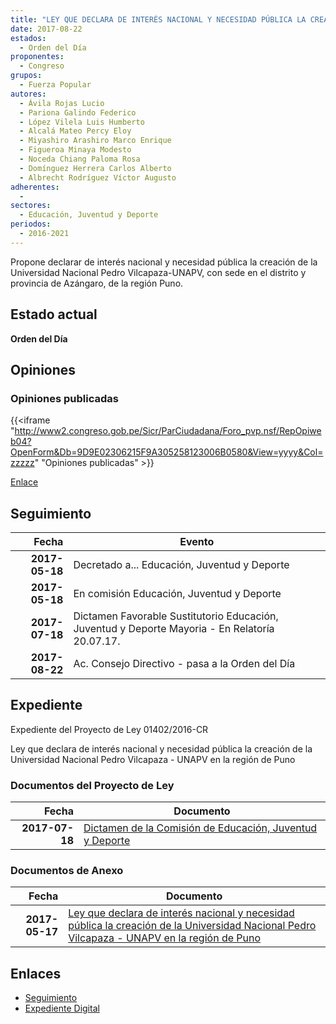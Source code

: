 ```yaml
---
title: "LEY QUE DECLARA DE INTERÉS NACIONAL Y NECESIDAD PÚBLICA LA CREACIÓN DE LA UNIVERSIDAD NACIONAL PEDRO VILCAPAZA-UNAPV EN LA REGIÓN PUNO"
date: 2017-08-22
estados: 
  - Orden del Día
proponentes: 
  - Congreso
grupos: 
  - Fuerza Popular
autores: 
  - Ávila Rojas Lucio
  - Pariona Galindo Federico
  - López Vilela Luis Humberto
  - Alcalá Mateo Percy Eloy
  - Miyashiro Arashiro Marco Enrique
  - Figueroa Minaya Modesto
  - Noceda Chiang Paloma Rosa
  - Domínguez Herrera Carlos Alberto
  - Albrecht Rodríguez Víctor Augusto
adherentes: 
  - 
sectores: 
  - Educación, Juventud y Deporte
periodos: 
  - 2016-2021
---
```


Propone declarar de interés nacional y necesidad pública la creación de la Universidad Nacional Pedro Vilcapaza-UNAPV, con sede en el distrito y provincia de Azángaro, de la región Puno.


## Estado actual

**Orden del Día**

## Opiniones

### Opiniones publicadas

{{<iframe "http://www2.congreso.gob.pe/Sicr/ParCiudadana/Foro_pvp.nsf/RepOpiweb04?OpenForm&Db=9D9E02306215F9A305258123006B0580&View=yyyy&Col=zzzzz" "Opiniones publicadas" >}}

[Enlace](http://www2.congreso.gob.pe/Sicr/ParCiudadana/Foro_pvp.nsf/RepOpiweb04?OpenForm&Db=9D9E02306215F9A305258123006B0580&View=yyyy&Col=zzzzz)

## Seguimiento

| Fecha | Evento |
|------:|--------|
| **2017-05-18** | Decretado a... Educación, Juventud y Deporte|
| **2017-05-18** | En comisión Educación, Juventud y Deporte|
| **2017-07-18** | Dictamen Favorable Sustitutorio Educación, Juventud y Deporte Mayoria - En Relatoría 20.07.17.|
| **2017-08-22** | Ac. Consejo Directivo - pasa a la Orden del Día|


## Expediente

Expediente del Proyecto de Ley 01402/2016-CR

Ley que declara de interés nacional y necesidad pública la creación de la Universidad Nacional Pedro Vilcapaza - UNAPV en la región de Puno


### Documentos del Proyecto de Ley

| Fecha | Documento |
|------:|--------|
| **2017-07-18** | [Dictamen de la Comisión de Educación, Juventud y Deporte](http://www.leyes.congreso.gob.pe/Documentos/2016_2021/Dictamenes/Proyectos_de_Ley/01402DC10MAY20170718.pdf) |

### Documentos de Anexo

| Fecha | Documento |
|------:|--------|
| **2017-05-17** | [Ley que declara de interés nacional y necesidad pública la creación de la Universidad Nacional Pedro Vilcapaza - UNAPV en la región de Puno](http://www.leyes.congreso.gob.pe/Documentos/2016_2021/Proyectos_de_Ley_y_de_Resoluciones_Legislativas/PL0140220170517.pdf) |

## Enlaces 

- [Seguimiento](http://www2.congreso.gob.pe/Sicr/TraDocEstProc/CLProLey2016.nsf/f7fff46988ca05b1052578e100829cc7/33cbd78e2ab5adf70525812300638ef2?OpenDocument)
- [Expediente Digital](http://www2.congreso.gob.pehttp://www2.congreso.gob.pe/Sicr/TraDocEstProc/CLProLey2016.nsf/f7fff46988ca05b1052578e100829cc7/33cbd78e2ab5adf70525812300638ef2?OpenDocument&Click=05257FB7005EB655.eb71d0cf91d8294e05256cdf006b5706/$Body/0.1C6C)
